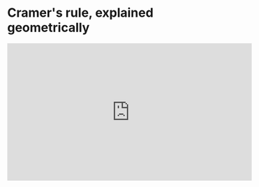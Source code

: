 # Cramer's rule, explained geometrically

<iframe width="560" height="315" src="https://www.youtube.com/embed/jBsC34PxzoM" frameborder="0" allow="accelerometer; autoplay; clipboard-write; encrypted-media; gyroscope; picture-in-picture" allowfullscreen></iframe>

